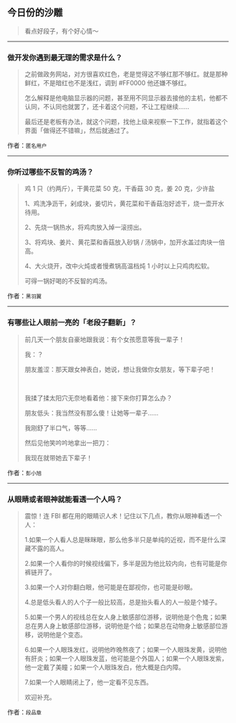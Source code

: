 ## 今日份的沙雕

> 看点好段子，有个好心情～


 
---

### 做开发你遇到最无理的需求是什么？

> 之前做政务网站，对方很喜欢红色，老是觉得这不够红那不够红。就是那种鲜红，不是暗红也不是浅红，调到 #FF0000 他还嫌不够红。
> 
> 怎么解释是他电脑显示器的问题，甚至用不同显示器去接他的主机，他都不认同，不认同也就罢了，还卡着这个问题，不让工程继续……
> 
> 最后还是老板有办法，就这个问题，找他上级来视察一下工作，就指着这个界面「做得还不错嘛」，然后就通过了。


作者：`匿名用户`

---

### 你听过哪些不反智的鸡汤？

> 鸡 1 只（约两斤），干黄花菜 50 克，干香菇 30 克，姜 20 克，少许盐
> 
> 1、鸡洗净沥干，剁成块，姜切片，黄花菜和干香菇泡好滤干，烧一壶开水待用。
> 
> 2、先烧一锅热水，将鸡肉放入焯一滚捞出。
> 
> 3、将鸡块、姜片、黄花菜和香菇放入砂锅 / 汤锅中，加开水盖过肉块一倍高。
> 
> 4、大火烧开，改中火炖或者慢煮锅高温档炖 1 小时以上只鸡肉松软。
> 
> 可得一锅好喝的不反智的鸡汤。


作者：`黑羽翼`

---

### 有哪些让人眼前一亮的「老段子翻新」？

> 前几天一个朋友自豪地跟我说：有个女孩愿意等我一辈子！
> 
> 我：？
> 
> 朋友羞涩：那天跟女神表白，她说，想让我做你女朋友，等下辈子吧！
> 
>  
> 
> 我揉了揉太阳穴无奈地看着他：接下来你打算怎么办？
> 
> 朋友低头：我当然没有那么傻！让她等一辈子……
> 
> 我刚舒了半口气，等等……
> 
> 然后见他笑吟吟地拿出一把刀：
> 
> 我现在就带她去下辈子！


作者：`彭小旭`

---

### 从眼睛或者眼神就能看透一个人吗？

> 震惊！连 FBI 都在用的眼睛识人术！记住以下几点，教你从眼神看透一个人：
> 
> 1.如果一个人看人总是眯眯眼，那么他多半只是单纯的近视，而不是什么深藏不露的高人。
> 
> 2.如果一个人看你的时候视线偏下，多半是因为他比较内向，也有可能是你裤链开了。
> 
> 3.如果一个人对你翻白眼，他可能是在鄙视你，也可能是砂眼。
> 
> 4.总是低头看人的人个子一般比较高，总是抬头看人的人一般是个矮子。
> 
> 5.如果一个男人的视线总在女人身上敏感部位游移，说明他是个色鬼；如果总在男人身上敏感部位游移，说明他是个给；如果总在动物身上敏感部位游移，说明他是个变态。
> 
> 6.如果一个人眼珠发红，说明他昨晚熬夜了；如果一个人眼珠发黄，说明他有肝炎；如果一个人眼珠发蓝，他可能是个外国人；如果一个人眼珠发紫，他一定戴了美瞳；如果一个人眼珠发白，他大概是白内障。
> 
> 7.如果一个人眼睛闭上了，他一定看不见东西。
> 
> 欢迎补充。


作者：`段品章`